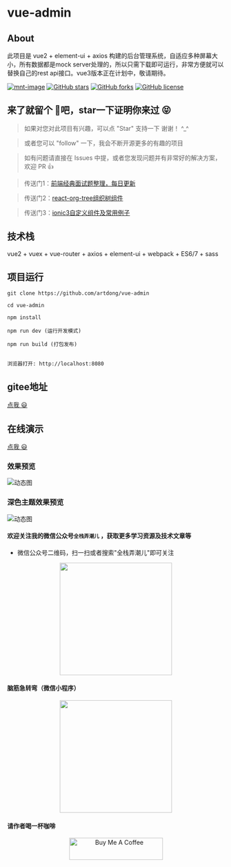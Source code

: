 # vue-admin

## About

此项目是 vue2 + element-ui + axios 构建的后台管理系统，自适应多种屏幕大小，所有数据都是mock server处理的，所以只需下载即可运行，非常方便就可以替换自己的rest api接口。vue3版本正在计划中，敬请期待。

[![mnt-image](https://img.shields.io/maintenance/yes/2022.svg)](../../commits/develop)
[![GitHub stars](https://img.shields.io/github/stars/artdong/vue-admin.svg)](https://github.com/artdong/vue-admin/stargazers)
[![GitHub forks](https://img.shields.io/github/forks/artdong/vue-admin.svg)](https://github.com/artdong/vue-admin/network)
[![GitHub license](https://img.shields.io/badge/license-MIT-blue.svg)](https://github.com/artdong/vue-admin/blob/develop/LICENSE)


## 来了就留个 :feet:吧，star一下证明你来过  :stuck_out_tongue_closed_eyes:

>  如果对您对此项目有兴趣，可以点 "Star" 支持一下 谢谢！ ^_^

>  或者您可以 "follow" 一下，我会不断开源更多的有趣的项目

>  如有问题请直接在 Issues 中提，或者您发现问题并有非常好的解决方案，欢迎 PR 👍


>  传送门1：[前端经典面试题整理，每日更新](https://github.com/daily-interview/fe-interview)

>  传送门2：[react-org-tree组织树组件](https://github.com/artdong/react-org-tree)

>  传送门3：[ionic3自定义组件及常用例子](https://github.com/artdong/ionic3-awesome)


## 技术栈

vue2 + vuex + vue-router + axios + element-ui + webpack + ES6/7 + sass


## 项目运行

```
git clone https://github.com/artdong/vue-admin

cd vue-admin

npm install

npm run dev (运行开发模式)

npm run build (打包发布)


浏览器打开: http://localhost:8080

```

## gitee地址

[点我 :smiley:](https://gitee.com/artdong/vue-admin)

## 在线演示

[点我 :smiley:](https://artdong.gitee.io/vue-admin)

### 效果预览

![动态图](https://upload-images.jianshu.io/upload_images/3100736-41a17e53122c0609.gif?raw=true)

### 深色主题效果预览

![动态图](https://upload-images.jianshu.io/upload_images/3100736-b0f8985f5dd5f4c7.gif?raw=true)

#### 欢迎关注我的微信公众号`全栈弄潮儿` ，获取更多学习资源及技术文章等

* 微信公众号二维码，扫一扫或者搜索"全栈弄潮儿"即可关注

<p align='center'>
  <img src="https://upload-images.jianshu.io/upload_images/3100736-ddcf3f57a7be2ad1.jpg" width="260px" style="display:inline;">
</p>

#### 脑筋急转弯（微信小程序）

<p align='center'>
  <img src="https://upload-images.jianshu.io/upload_images/3100736-8679464618a2cd66.jpg" width="260px" style="display:inline;">
</p>

#### 请作者喝一杯咖啡
<p align='center'>
  <a href="https://www.buymeacoffee.com/artd" target="_blank"><img src="https://cdn.buymeacoffee.com/buttons/arial-violet.png" alt="Buy Me A Coffee" style="height: 51px !important;width: 217px !important;" >
  </a>
</p>
